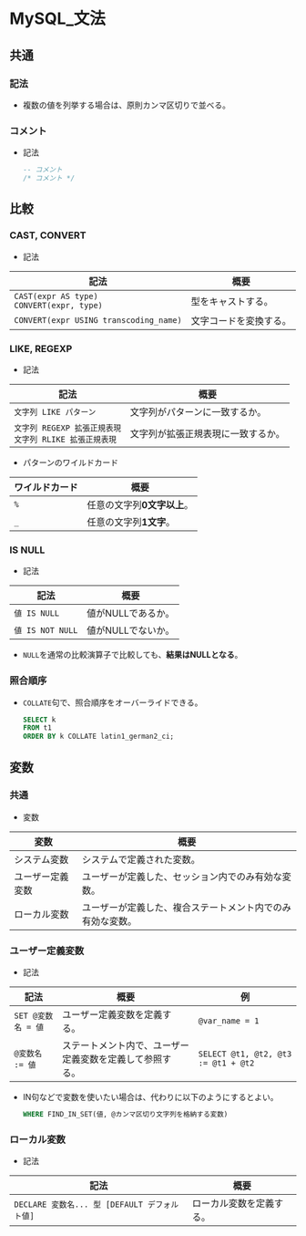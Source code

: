 # MySQL_文法

## 共通

### 記法

- 複数の値を列挙する場合は、原則カンマ区切りで並べる。

### コメント

- 記法

  ```sql
  -- コメント
  /* コメント */
  ```

## 比較

### CAST, CONVERT

- 記法

| 記法                                            | 概要                   |
| ----------------------------------------------- | ---------------------- |
| `CAST(expr AS type)`<br />`CONVERT(expr, type)` | 型をキャストする。     |
| `CONVERT(expr USING transcoding_name)`          | 文字コードを変換する。 |

### LIKE, REGEXP

- 記法

| 記法                                                         | 概要                               |
| ------------------------------------------------------------ | ---------------------------------- |
| `文字列 LIKE パターン`                                       | 文字列がパターンに一致するか。     |
| `文字列 REGEXP 拡張正規表現`<br />`文字列 RLIKE 拡張正規表現` | 文字列が拡張正規表現に一致するか。 |

- パターンのワイルドカード

| ワイルドカード | 概要                        |
| -------------- | --------------------------- |
| `%`            | 任意の文字列**0文字以上**。 |
| `_`            | 任意の文字列**1文字**。     |

### IS NULL

- 記法

| 記法             | 概要               |
| ---------------- | ------------------ |
| `値 IS NULL`     | 値がNULLであるか。 |
| `値 IS NOT NULL` | 値がNULLでないか。 |

- `NULL`を通常の比較演算子で比較しても、**結果はNULLとなる**。

### 照合順序

- `COLLATE`句で、照合順序をオーバーライドできる。

  ```sql
  SELECT k
  FROM t1
  ORDER BY k COLLATE latin1_german2_ci;
  ```

## 変数

### 共通

- 変数

| 変数             | 概要                                                       |
| ---------------- | ---------------------------------------------------------- |
| システム変数     | システムで定義された変数。                                 |
| ユーザー定義変数 | ユーザーが定義した、セッション内でのみ有効な変数。         |
| ローカル変数     | ユーザーが定義した、複合ステートメント内でのみ有効な変数。 |

### ユーザー定義変数

- 記法

| 記法               | 概要                                                     | 例                                  |
| ------------------ | -------------------------------------------------------- | ----------------------------------- |
| `SET @変数名 = 値` | ユーザー定義変数を定義する。                             | `@var_name = 1`                     |
| `@変数名 := 値`    | ステートメント内で、ユーザー定義変数を定義して参照する。 | `SELECT @t1, @t2, @t3 := @t1 + @t2` |
  
- IN句などで変数を使いたい場合は、代わりに以下のようにするとよい。

  ```sql
  WHERE FIND_IN_SET(値, @カンマ区切り文字列を格納する変数)
  ```

### ローカル変数

- 記法

| 記法                                          | 概要                     |
| --------------------------------------------- | ------------------------ |
| `DECLARE 変数名... 型 [DEFAULT デフォルト値]` | ローカル変数を定義する。 |
